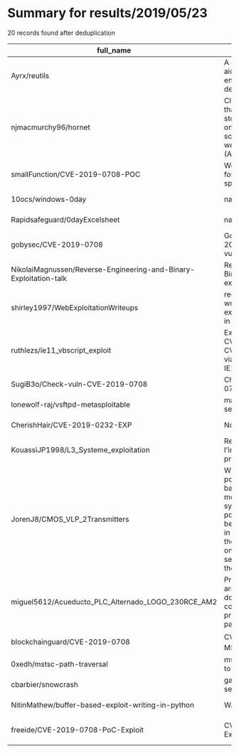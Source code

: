 
# Summary for results/2019/05/23
    
20 records found after deduplication

| full_name | description | html_url | matched_list | matched_count | pushed_at | size | stargazers_count | language | forks_count |
|-------------------------------------------------------------------|-----------------------------------------------------------------------------------------------------------------------------------------------------------------------------------------------------------------------------------------------------------------|--------------------------------------------------------------------------------------|---------------------------------|-----------------|---------------------------|--------|--------------------|------------|---------------|
| Ayrx/reutils | A collection of scripts to aid in reverse engineering and exploit development. | https://github.com/Ayrx/reutils | ['exploit'] | 1 | 2019-05-23 05:31:42+00:00 | 6 | 15 | Python | 7 |
| njmacmurchy96/hornet | Client-side java script that parses client-side-stored answers for an online schooling/homeschooling website named Monarch (AKA Ignitia). | https://github.com/njmacmurchy96/hornet | ['exploit'] | 1 | 2019-05-23 12:05:34+00:00 | 30 | 1 | JavaScript | 0 |
| smallFunction/CVE-2019-0708-POC | Working proof of concept for CVE-2019-0708, spawns remote shell. | https://github.com/smallFunction/CVE-2019-0708-POC | ['cve poc', 'cve-2'] | 2 | 2019-05-23 17:02:11+00:00 | 50 | 0 | Python | 21 |
| 10ocs/windows-0day | nan | https://github.com/10ocs/windows-0day | ['0day'] | 1 | 2019-05-23 16:03:31+00:00 | 14184 | 2 | nan | 2 |
| Rapidsafeguard/0dayExcelsheet | nan | https://github.com/Rapidsafeguard/0dayExcelsheet | ['0day'] | 1 | 2019-05-23 14:09:12+00:00 | 59 | 0 | nan | 0 |
| gobysec/CVE-2019-0708 | Goby support CVE-2019-0708 "BlueKeep" vulnerability check | https://github.com/gobysec/CVE-2019-0708 | ['cve-2'] | 1 | 2019-05-23 14:14:58+00:00 | 1464 | 16 | | 2 |
| NikolaiMagnussen/Reverse-Engineering-and-Binary-Exploitation-talk | Reverse Engineering and Binary Exploitation talk examples | https://github.com/NikolaiMagnussen/Reverse-Engineering-and-Binary-Exploitation-talk | ['exploit'] | 1 | 2019-05-23 13:53:43+00:00 | 8 | 1 | C | 0 |
| shirley1997/WebExploitationWriteups | record some tips and writeups when I did Web exploitation assignments in CTF | https://github.com/shirley1997/WebExploitationWriteups | ['exploit'] | 1 | 2019-05-23 12:18:34+00:00 | 0 | 0 | | 0 |
| ruthlezs/ie11_vbscript_exploit | Exploit Generator for CVE-2018-8174 & CVE-2019-0768 (RCE via VBScript Execution in IE11) | https://github.com/ruthlezs/ie11_vbscript_exploit | ['exploit', 'rce'] | 2 | 2019-05-23 11:26:38+00:00 | 9 | 11 | Python | 5 |
| SugiB3o/Check-vuln-CVE-2019-0708 | Check vuln CVE 2019-0708 | https://github.com/SugiB3o/Check-vuln-CVE-2019-0708 | ['cve-2'] | 1 | 2019-05-23 07:54:14+00:00 | 1021 | 4 | C | 1 |
| lonewolf-raj/vsftpd-metasploitable | manual exploit of vsftpd service on metasplotiable | https://github.com/lonewolf-raj/vsftpd-metasploitable | ['exploit'] | 1 | 2019-05-23 08:40:15+00:00 | 4 | 0 | | 0 |
| CherishHair/CVE-2019-0232-EXP | None | https://github.com/CherishHair/CVE-2019-0232-EXP | ['cve-2'] | 1 | 2019-05-23 13:13:02+00:00 | 12581 | 2 | | 2 |
| KouassiJP1998/L3_Systeme_exploitation | Rendu de trois TPs pour l'implémentation de processus | https://github.com/KouassiJP1998/L3_Systeme_exploitation | ['exploit'] | 1 | 2019-05-23 03:32:32+00:00 | 17 | 0 | C | 0 |
| JorenJ8/CMOS_VLP_2Transmitters | With an increase in popularity of location-based services and mobile autonomous systems, indoors positioning systems have become more important in recent years. Among these, po-sitioning based on visible light offers several advantages. With the increased | https://github.com/JorenJ8/CMOS_VLP_2Transmitters | ['exploit'] | 1 | 2019-05-23 00:04:25+00:00 | 1 | 2 | | 1 |
| miguel5612/Acueducto_PLC_Alternado_LOGO_230RCE_AM2 | Programacion para el arranque alternado de dos motobombas, controladas con presostato independiente para el acueducto | https://github.com/miguel5612/Acueducto_PLC_Alternado_LOGO_230RCE_AM2 | ['rce'] | 1 | 2019-05-23 03:11:33+00:00 | 67 | 0 | | 0 |
| blockchainguard/CVE-2019-0708 | CVE-2019-0708漏洞MSF批量巡检插件 | https://github.com/blockchainguard/CVE-2019-0708 | ['cve-2'] | 1 | 2019-05-23 04:21:09+00:00 | 13 | 4 | Ruby | 2 |
| 0xedh/mstsc-path-traversal | mstsc.exe Path Traversal to RCE POC | https://github.com/0xedh/mstsc-path-traversal | ['rce', 'rce poc'] | 2 | 2019-05-23 04:38:13+00:00 | 4 | 83 | Python | 13 |
| cbarbier/snowcrash | game to discover security exploits on a VM | https://github.com/cbarbier/snowcrash | ['exploit'] | 1 | 2019-05-23 09:44:49+00:00 | 25 | 0 | Python | 0 |
| NitinMathew/buffer-based-exploit-writing-in-python | WARFTP - VERSION 1.65 | https://github.com/NitinMathew/buffer-based-exploit-writing-in-python | ['exploit'] | 1 | 2019-05-23 19:47:41+00:00 | 9724 | 1 | Python | 0 |
| freeide/CVE-2019-0708-PoC-Exploit | CVE-2019-0708 PoC Exploit | https://github.com/freeide/CVE-2019-0708-PoC-Exploit | ['cve poc', 'cve-2', 'exploit'] | 3 | 2019-05-23 15:56:16+00:00 | 1 | 0 | | 0 |

